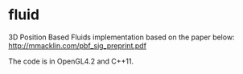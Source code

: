 # fluid
3D Position Based Fluids implementation based on the paper below:
http://mmacklin.com/pbf_sig_preprint.pdf

The code is in OpenGL4.2 and C++11. 

